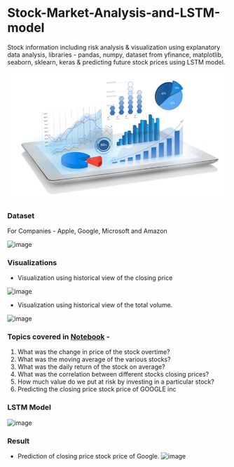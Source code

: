 # Stock-Market-Analysis-and-LSTM-model
Stock information including risk analysis &amp; visualization using explanatory data analysis, libraries - pandas,  numpy, dataset from yfinance, matplotlib, seaborn, sklearn, keras &amp; predicting future stock prices using  LSTM model.


![image](https://raw.githubusercontent.com/vg11072001/Stock-Market-Analysis-and-LSTM-model/2ed8a9c71d95c5fc960e6eac25954be94f2884f7/55.png)


### Dataset
For Companies - Apple, Google, Microsoft and Amazon

![image](https://user-images.githubusercontent.com/67424390/180344043-924dfe2c-6f15-4069-a7a9-c3cffacf1838.png)


### Visualizations 
* Visualization using historical view of the closing price

![image](https://user-images.githubusercontent.com/67424390/180344385-cb205667-ffbc-4f51-b0c6-efaf20bf0ab9.png)

* Visualization using historical view of the total volume.

![image](https://user-images.githubusercontent.com/67424390/180344569-1d01f661-2035-4e82-9781-a59c54fdf2f8.png)


### Topics covered in [Notebook](https://github.com/vg11072001/Stock-Market-Analysis-and-LSTM-model/blob/main/smanalysis.ipynb) -
1.  What was the change in price of the stock overtime?
2.  What was the moving average of the various stocks?
3.  What was the daily return of the stock on average?
4.  What was the correlation between different stocks closing prices?
5.  How much value do we put at risk by investing in a particular stock?
6.  Predicting the closing price stock price of GOOGLE inc


### LSTM Model 
![image](https://user-images.githubusercontent.com/67424390/180345867-f3831bd2-6ee6-4b07-9753-82b817f229cc.png)


### Result 

* Prediction of closing price stock price of Google.
![image](https://user-images.githubusercontent.com/67424390/180346649-86648d26-3809-416d-aefd-a662e03443c2.png)

